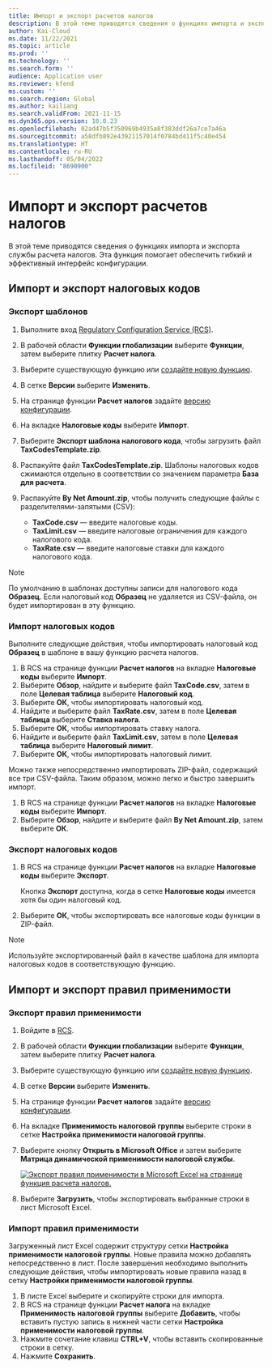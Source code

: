 ```yaml
---
title: Импорт и экспорт расчетов налогов
description: В этой теме приводятся сведения о функциях импорта и экспорта службы расчета налогов.
author: Kai-Cloud
ms.date: 11/22/2021
ms.topic: article
ms.prod: ''
ms.technology: ''
ms.search.form: ''
audience: Application user
ms.reviewer: kfend
ms.custom: ''
ms.search.region: Global
ms.author: kailiang
ms.search.validFrom: 2021-11-15
ms.dyn365.ops.version: 10.0.23
ms.openlocfilehash: 02ad47b5f350969b4935a8f383ddf26a7ce7a46a
ms.sourcegitcommit: a58dfb892e43921157014f0784bd411f5c40e454
ms.translationtype: HT
ms.contentlocale: ru-RU
ms.lasthandoff: 05/04/2022
ms.locfileid: "8690900"
---
```

# <a name="import-and-export-tax-calculations"></a>Импорт и экспорт расчетов налогов

В этой теме приводятся сведения о функциях импорта и экспорта службы расчета налогов. Эта функция помогает обеспечить гибкий и эффективный интерфейс конфигурации.

## <a name="import-and-export-tax-codes"></a>Импорт и экспорт налоговых кодов

### <a name="export-templates"></a>Экспорт шаблонов

1. Выполните вход [Regulatory Configuration Service (RCS)](https://marketing.configure.global.dynamics.com/).
2. В рабочей области **Функции глобализации** выберите **Функции**, затем выберите плитку **Расчет налога**.
3. Выберите существующую функцию или [создайте новую функцию](global-get-started-with-tax-calculation-service.md#set-up-tax-calculation-in-rcs).
4. В сетке **Версии** выберите **Изменить**.
5. На странице функции **Расчет налогов** задайте [версию конфигурации](global-get-started-with-tax-calculation-service.md#set-up-tax-calculation-in-rcs).
6. На вкладке **Налоговые коды** выберите **Импорт**.
7. Выберите **Экспорт шаблона налогового кода**, чтобы загрузить файл **TaxCodesTemplate.zip**.
8. Распакуйте файл **TaxCodesTemplate.zip**. Шаблоны налоговых кодов сжимаются отдельно в соответствии со значением параметра **База для расчета**.
9. Распакуйте **By Net Amount.zip**, чтобы получить следующие файлы с разделителями-запятыми (CSV):

    - **TaxCode.csv** — введите налоговые коды.
    - **TaxLimit.csv** — введите налоговые ограничения для каждого налогового кода.
    - **TaxRate.csv** — введите налоговые ставки для каждого налогового кода.

> [!NOTE]
> По умолчанию в шаблонах доступны записи для налогового кода **Образец**. Если налоговый код **Образец** не удаляется из CSV-файла, он будет импортирован в эту функцию.

### <a name="import-tax-codes"></a>Импорт налоговых кодов

Выполните следующие действия, чтобы импортировать налоговый код **Образец** в шаблоне в вашу функцию расчета налогов.

1. В RCS на странице функции **Расчет налогов** на вкладке **Налоговые коды** выберите **Импорт**.
2. Выберите **Обзор**, найдите и выберите файл **TaxCode.csv**, затем в поле **Целевая таблица** выберите **Налоговый код**.
3. Выберите **ОК**, чтобы импортировать налоговый код.
4. Найдите и выберите файл **TaxRate.csv**, затем в поле **Целевая таблица** выберите **Ставка налога**.
5. Выберите **ОК**, чтобы импортировать ставку налога.
6. Найдите и выберите файл **TaxLimit.csv**, затем в поле **Целевая таблица** выберите **Налоговый лимит**.
7. Выберите **ОК**, чтобы импортировать налоговый лимит.

Можно также непосредственно импортировать ZIP-файл, содержащий все три CSV-файла. Таким образом, можно легко и быстро завершить импорт.

1. В RCS на странице функции **Расчет налогов** на вкладке **Налоговые коды** выберите **Импорт**.
2. Выберите **Обзор**, найдите и выберите файл **By Net Amount.zip**, затем выберите **ОК**.

### <a name="export-tax-codes"></a>Экспорт налоговых кодов

1. В RCS на странице функции **Расчет налогов** на вкладке **Налоговые коды** выберите **Экспорт**.

    Кнопка **Экспорт** доступна, когда в сетке **Налоговые коды** имеется хотя бы один налоговый код.

2. Выберите **ОК**, чтобы экспортировать все налоговые коды функции в ZIP-файл.

> [!NOTE]
> Используйте экспортированный файл в качестве шаблона для импорта налоговых кодов в соответствующую функцию.

## <a name="import-and-export-applicability-rules"></a>Импорт и экспорт правил применимости

### <a name="export-applicability-rules"></a>Экспорт правил применимости

1. Войдите в [RCS](https://marketing.configure.global.dynamics.com/).
2. В рабочей области **Функции глобализации** выберите **Функции**, затем выберите плитку **Расчет налога**.
3. Выберите существующую функцию или [создайте новую функцию](global-get-started-with-tax-calculation-service.md#set-up-tax-calculation-in-rcs).
4. В сетке **Версии** выберите **Изменить**.
5. На странице функции **Расчет налогов** задайте [версию конфигурации](global-get-started-with-tax-calculation-service.md#set-up-tax-calculation-in-rcs).
6. На вкладке **Применимость налоговой группы** выберите строки в сетке **Настройка применимости налоговой группы**.
7. Выберите кнопку **Открыть в Microsoft Office** и затем выберите **Матрица динамической применимости налоговой службы**.

    [![Экспорт правил применимости в Microsoft Excel на странице функция расчета налогов.](./media/tax-cal-import-export-1.png)](./media/tax-cal-import-export-1.png)

8. Выберите **Загрузить**, чтобы экспортировать выбранные строки в лист Microsoft Excel.

### <a name="import-applicability-rules"></a>Импорт правил применимости

Загруженный лист Excel содержит структуру сетки **Настройка применимости налоговой группы**. Новые правила можно добавлять непосредственно в лист. После завершения необходимо выполнить следующие действия, чтобы импортировать новые правила назад в сетку **Настройки применимости налоговой группы**.

1. В листе Excel выберите и скопируйте строки для импорта.
2. В RCS на странице функции **Расчет налога** на вкладке **Применимость налоговой группы** выберите **Добавить**, чтобы вставить пустую запись в нижней части сетки **Настройка применимости налоговой группы**.
3. Нажмите сочетание клавиш **CTRL+V**, чтобы вставить скопированные строки в сетку.
4. Нажмите **Сохранить**.
